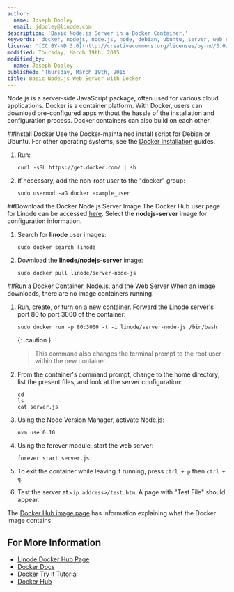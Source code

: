 ```yaml
---
author:
  name: Joseph Dooley
  email: jdooley@linode.com
description: 'Basic Node.js Server in a Docker Container.'
keywords: 'docker, nodejs, node.js, node, debian, ubuntu, server, web server, js, javascript'
license: '[CC BY-ND 3.0](http://creativecommons.org/licenses/by-nd/3.0/us/)'
modified: Thursday, March 19th, 2015
modified_by:
  name: Joseph Dooley
published: 'Thursday, March 19th, 2015'
title: Basic Node.js Web Server with Docker
---
```



Node.js is a server-side JavaScript package, often used for various cloud applications. Docker is a container platform. With Docker, users can download pre-configured apps without the hassle of the installation and configuration process. Docker containers can also build on each other. 

##Install Docker
Use the Docker-maintained install script for Debian or Ubuntu. For other operating systems, see the [Docker Installation](https://docs.docker.com/en/latest/installation/) guides.

1.  Run:

        curl -sSL https://get.docker.com/ | sh

2.  If necessary, add the non-root user to the "docker" group:

        sudo usermod -aG docker example_user

##Download the Docker Node.js Server Image
The Docker Hub user page for Linode can be accessed [here](https://hub.docker.com/u/linode/). Select the **nodejs-server** image for configuration information.

1.  Search for **linode** user images:

        sudo docker search linode

2.  Download the **linode/nodejs-server** image:

        sudo docker pull linode/server-node-js

##Run a Docker Container, Node.js, and the Web Server
When an image downloads, there are no image containers running. 

1.  Run, create, or turn on a new container. Forward the Linode server's port 80 to port 3000 of the container:

        sudo docker run -p 80:3000 -t -i linode/server-node-js /bin/bash 

     {: .caution }
    >
    > This command also changes the terminal prompt to the root user within the new container.

2.  From the container's command prompt, change to the home directory, list the present files, and look at the server configuration:

        cd
        ls
        cat server.js

3.  Using the Node Version Manager, activate Node.js:

        nvm use 0.10

4.  Using the forever module, start the web server:

        forever start server.js

5.  To exit the container while leaving it running, press `ctrl + p` then `ctrl + q`.

6. Test the server at `<ip address>/test.htm`. A page with "Test File" should appear.

The [Docker Hub image page](https://registry.hub.docker.com/u/linode/server-node-js/) has information explaining what the Docker image contains. 

## For More Information
 - [Linode Docker Hub Page](https://hub.docker.com/u/linode/)
 - [Docker Docs](http://docs.docker.com/)
 - [Docker Try it Tutorial](https://www.docker.com/tryit/)
 - [Docker Hub](https://hub.docker.com/)


